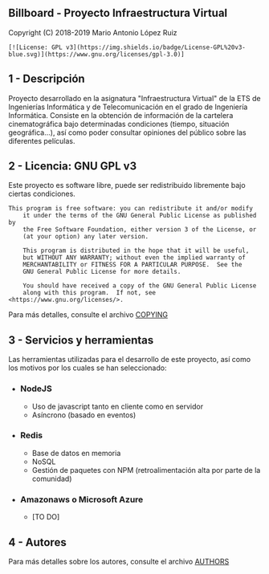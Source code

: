 ## Billboard - Proyecto Infraestructura Virtual

Copyright (C) 2018-2019 Mario Antonio López Ruiz

```
[![License: GPL v3](https://img.shields.io/badge/License-GPL%20v3-blue.svg)](https://www.gnu.org/licenses/gpl-3.0)]
```

## 1 - Descripción

Proyecto desarrollado en la asignatura "Infraestructura Virtual" de la ETS de Ingenierías Informática y de Telecomunicación en el grado de Ingeniería Informática. Consiste en la obtención de información de la cartelera cinematográfica bajo determinadas condiciones (tiempo, situación geográfica...), así como poder consultar opiniones del público sobre las diferentes películas.

## 2 - Licencia: GNU GPL v3

Este proyecto es software libre, puede ser redistribuido libremente bajo ciertas condiciones.

```
This program is free software: you can redistribute it and/or modify
    it under the terms of the GNU General Public License as published by
    the Free Software Foundation, either version 3 of the License, or
    (at your option) any later version.

    This program is distributed in the hope that it will be useful,
    but WITHOUT ANY WARRANTY; without even the implied warranty of
    MERCHANTABILITY or FITNESS FOR A PARTICULAR PURPOSE.  See the
    GNU General Public License for more details.

    You should have received a copy of the GNU General Public License
    along with this program.  If not, see <https://www.gnu.org/licenses/>.
```

Para más detalles, consulte el archivo [COPYING](COPYING)

## 3 - Servicios y herramientas

Las herramientas utilizadas para el desarrollo de este proyecto, así como los motivos por los cuales se han seleccionado:

- ### NodeJS

  - Uso de javascript tanto en cliente como en servidor
  - Asíncrono (basado en eventos)

- ### Redis

  - Base de datos en memoria
  - NoSQL
  - Gestión de paquetes con NPM (retroalimentación alta por parte de la comunidad)

- ### Amazonaws o Microsoft Azure

  - [TO DO]

## 4 - Autores

Para más detalles sobre los autores, consulte el archivo [AUTHORS](https://github.com/marioanloru/Billboard-IV/blob/master/AUTHORS.md)
